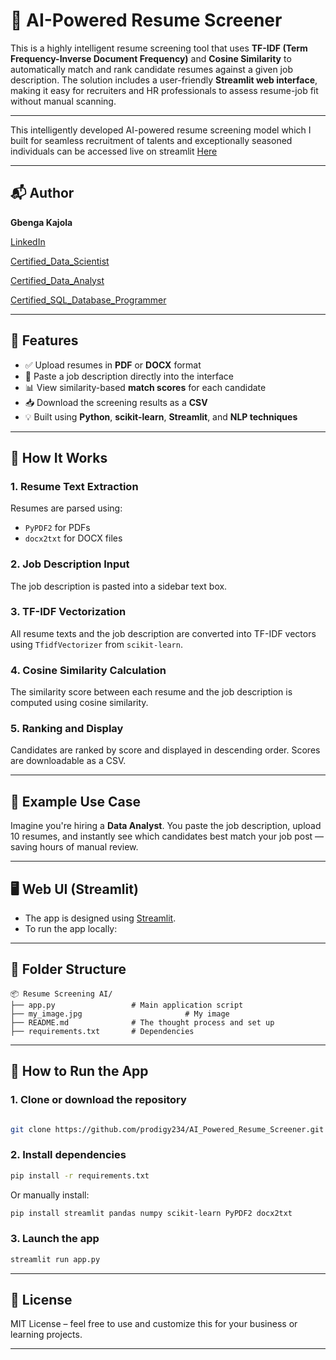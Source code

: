 
# 🧠 AI-Powered Resume Screener

This is a highly intelligent resume screening tool that uses **TF-IDF (Term Frequency-Inverse Document Frequency)** and **Cosine Similarity** to automatically match and rank candidate resumes against a given job description. The solution includes a user-friendly **Streamlit web interface**, making it easy for recruiters and HR professionals to assess resume-job fit without manual scanning.

---

This intelligently developed AI-powered resume screening model which I built for seamless recruitment of talents and exceptionally seasoned individuals can be accessed live on streamlit [Here](https://intelligent-ai-resume-screener.streamlit.app/)

---

## 📬 Author

**Gbenga Kajola**

[LinkedIn](https://www.linkedin.com/in/kajolagbenga)

[Certified_Data_Scientist](https://www.datacamp.com/certificate/DSA0012312825030)

[Certified_Data_Analyst](https://www.datacamp.com/certificate/DAA0018583322187)

[Certified_SQL_Database_Programmer](https://www.datacamp.com/certificate/SQA0019722049554)


---

## 🚀 Features

- ✅ Upload resumes in **PDF** or **DOCX** format
- 📝 Paste a job description directly into the interface
- 📊 View similarity-based **match scores** for each candidate
- 📥 Download the screening results as a **CSV**
- 💡 Built using **Python**, **scikit-learn**, **Streamlit**, and **NLP techniques**

---

## 🔧 How It Works

### 1. **Resume Text Extraction**
Resumes are parsed using:
- `PyPDF2` for PDFs
- `docx2txt` for DOCX files

### 2. **Job Description Input**
The job description is pasted into a sidebar text box.

### 3. **TF-IDF Vectorization**
All resume texts and the job description are converted into TF-IDF vectors using `TfidfVectorizer` from `scikit-learn`.

### 4. **Cosine Similarity Calculation**
The similarity score between each resume and the job description is computed using cosine similarity.

### 5. **Ranking and Display**
Candidates are ranked by score and displayed in descending order. Scores are downloadable as a CSV.

---

## 📌 Example Use Case

Imagine you're hiring a **Data Analyst**. You paste the job description, upload 10 resumes, and instantly see which candidates best match your job post — saving hours of manual review.

---


## 🖥️ Web UI (Streamlit)

- The app is designed using [Streamlit](https://streamlit.io/).
- To run the app locally:


---

## 📁 Folder Structure

```
📦 Resume Screening AI/
├── app.py                 # Main application script
├── my_image.jpg                       # My image
├── README.md              # The thought process and set up
├── requirements.txt       # Dependencies

```

---

## 🧪 How to Run the App

### 1. Clone or download the repository

```bash

git clone https://github.com/prodigy234/AI_Powered_Resume_Screener.git

```

### 2. Install dependencies

```bash
pip install -r requirements.txt
```

Or manually install:

```bash
pip install streamlit pandas numpy scikit-learn PyPDF2 docx2txt
```

### 3. Launch the app

```bash
streamlit run app.py
```

---

## 🏁 License

MIT License – feel free to use and customize this for your business or learning projects.

---